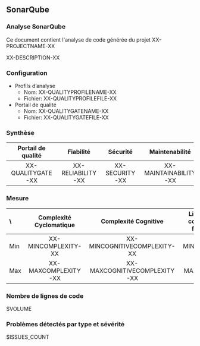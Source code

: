 ## SonarQube

### Analyse SonarQube
Ce document contient l'analyse de code générée du projet XX-PROJECTNAME-XX

XX-DESCRIPTION-XX

### Configuration

- Profils d’analyse
    - Nom: XX-QUALITYPROFILENAME-XX
    - Fichier: XX-QUALITYPROFILEFILE-XX
 - Portail de qualité
    - Nom: XX-QUALITYGATENAME-XX
    - Fichier: XX-QUALITYGATEFILE-XX

### Synthèse
Portail de qualité | Fiabilité | Sécurité | Maintenabilité | Couverture | Duplications
:---:|:---:|:---:|:---:|:---:|:---:
XX-QUALITYGATE-XX | XX-RELIABILITY-XX | XX-SECURITY-XX | XX-MAINTAINABILITY-XX | XX-COVERAGE-XX % | XX-DUPLICATION-XX %

### Mesure

\ | Complexité Cyclomatique |  Complexité Cognitive| Ligne de code par fichier | Couverture | Densité de commentaire (%) | Duplications (%)
:---|:---:|:---:|:---:|:---:|:---:|:---:
Min | XX-MINCOMPLEXITY-XX | XX-MINCOGNITIVECOMPLEXITY-XX | XX-MINNCLOC-XX | XX-MINCOVERAGE-XX | XX-MINCOMMENTDENSITY-XX | XX-MINDUPLICATION-XX
Max | XX-MAXCOMPLEXITY-XX | XX-MAXCOGNITIVECOMPLEXITY-XX | XX-MAXNCLOC-XX | XX-MAXCOVERAGE-XX | XX-MAXCOMMENTDENSITY-XX | XX-MAXDUPLICATION-XX

### Nombre de lignes de code 

$VOLUME

### Problèmes détectés par type et sévérité 

$ISSUES_COUNT

 <div style="page-break-after: always;"></div>
